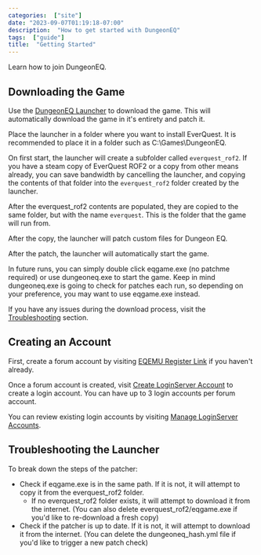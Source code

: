 ```yaml
---
categories:  ["site"]
date: "2023-09-07T01:19:18-07:00"
description:  "How to get started with DungeonEQ"
tags:  ["guide"]
title:  "Getting Started"
---
```


Learn how to join DungeonEQ.

<!--more-->

## Downloading the Game

Use the [DungeonEQ Launcher](https://github.com/dungeoneq/launcheq/releases/download/latest/dungeoneq.exe) to download the game. This will automatically download the game in it's entirety and patch it.

Place the launcher in a folder where you want to install EverQuest. It is recommended to place it in a folder such as C:\Games\DungeonEQ.

On first start, the launcher will create a subfolder called `everquest_rof2`. If you have a steam copy of EverQuest ROF2 or a copy from other means already, you can save bandwidth by cancelling the launcher, and copying the contents of that folder into the `everquest_rof2` folder created by the launcher.

After the everquest_rof2 contents are populated, they are copied to the same folder, but with the name `everquest`. This is the folder that the game will run from.

After the copy, the launcher will patch custom files for Dungeon EQ.

After the patch, the launcher will automatically start the game.

In future runs, you can simply double click eqgame.exe (no patchme required) or use dungeoneq.exe to start the game. Keep in mind dungeoneq.exe is going to check for patches each run, so depending on your preference, you may want to use eqgame.exe instead.

If you have any issues during the download process, visit the [Troubleshooting](#troubleshooting-the-patcher) section.


## Creating an Account

First, create a forum account by visiting [EQEMU Register Link](http://www.eqemulator.org/forums/register.php) if you haven't already.

Once a forum account is created, visit [Create LoginServer Account](https://www.eqemulator.org/account/?CreateLS) to create a login account. You can have up to 3 login accounts per forum account.

You can review existing login accounts by visiting [Manage LoginServer Accounts](https://www.eqemulator.org/account/?ManageLS).


## Troubleshooting the Launcher

To break down the steps of the patcher:

- Check if eqgame.exe is in the same path. If it is not, it will attempt to copy it from the everquest_rof2 folder.
    - If no everquest_rof2 folder exists, it will attempt to download it from the internet. (You can also delete everquest_rof2/eqgame.exe if you'd like to re-download a fresh copy)
- Check if the patcher is up to date. If it is not, it will attempt to download it from the internet. (You can delete the dungeoneq_hash.yml file if you'd like to trigger a new patch check)

